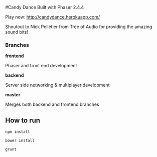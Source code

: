 #Candy Dance
Built with Phaser 2.4.4

Play now: http://candydance.herokuapp.com/

Shoutout to Nick Pelletier from Tree of Audio for providing the amazing sound bits!

### Branches
**frontend** 

Phaser and front end development

**backend**

Server side networking & multiplayer development 

**master**

Merges both backend and frontend branches

## How to run

```npm install```

```bower install```

``` grunt ```
